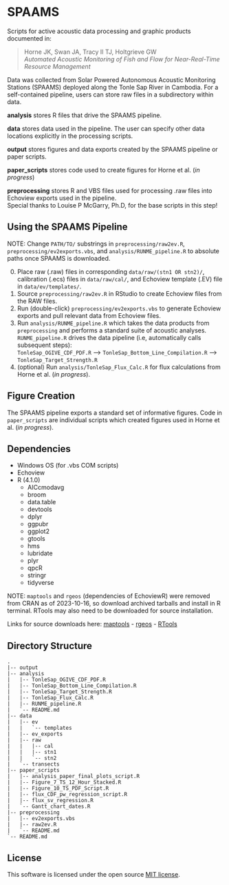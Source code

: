 # SPAAMS
Scripts for active acoustic data processing and graphic products documented in:

>Horne JK, Swan JA, Tracy II TJ, Holtgrieve GW  
*Automated Acoustic Monitoring of Fish and Flow for Near-Real-Time Resource Management*

Data was collected from Solar Powered Autonomous Acoustic Monitoring Stations (SPAAMS) deployed along the Tonle Sap River in Cambodia. For a self-contained pipeline, users can store raw files in a subdirectory within data.

**analysis** stores R files that drive the SPAAMS pipeline.

**data** stores data used in the pipeline. The user can specify other data locations explicitly in the processing scripts.

**output** stores figures and data exports created by the SPAAMS pipeline or paper scripts.

**paper_scripts** stores code used to create figures for Horne et al. (*in progress*)

**preprocessing** stores R and VBS files used for processing .raw files into Echoview exports used in the pipeline.  
Special thanks to Louise P McGarry, Ph.D, for the base scripts in this step!

## Using the SPAAMS Pipeline
NOTE: Change ``PATH/TO/`` substrings in ``preprocessing/raw2ev.R``, ``preprocessing/ev2exports.vbs``, and ``analysis/RUNME_pipeline.R`` to absolute paths once SPAAMS is downloaded.

0. Place raw (.raw) files in corresponding ``data/raw/(stn1 OR stn2)/``, calibration (.ecs) files in ``data/raw/cal/``, and Echoview template (.EV) file in ``data/ev/templates/``.
1. Source ``preprocessing/raw2ev.R`` in RStudio to create Echoview files from the RAW files.
2. Run (double-click) ``preprocessing/ev2exports.vbs`` to generate Echoview exports and pull relevant data from Echoview files.
3. Run ``analysis/RUNME_pipeline.R`` which takes the data products from ``preprocessing`` and performs a standard suite of acoustic analyses.  
``RUNME_pipeline.R`` drives the data pipeline (i.e, automatically calls subsequent steps):  
``TonleSap_OGIVE_CDF_PDF.R`` --> ``TonleSap_Bottom_Line_Compilation.R`` --> ``TonleSap_Target_Strength.R``
4. (optional) Run ``analysis/TonleSap_Flux_Calc.R`` for flux calculations from Horne et al. (*in progress*).

## Figure Creation
The SPAAMS pipeline exports a standard set of informative figures. Code in ``paper_scripts`` are individual scripts which created figures used in Horne et al. (*in progress*).

## Dependencies
* Windows OS (for .vbs COM scripts)
* Echoview
* R (4.1.0)
    * AICcmodavg
    * broom
    * data.table
    * devtools
    * dplyr
    * ggpubr
    * ggplot2
    * gtools
    * hms
    * lubridate
    * plyr
    * qpcR
    * stringr
    * tidyverse

NOTE: ``maptools`` and ``rgeos`` (dependencies of EchoviewR) were removed from CRAN as of 2023-10-16, so download archived tarballs and install in R terminal. RTools may also need to be downloaded for source installation.

Links for source downloads here: [maptools](https://cran.r-project.org/src/contrib/Archive/maptools/) - [rgeos](https://cran.r-project.org/src/contrib/Archive/rgeos/) - [RTools](https://cran.r-project.org/bin/windows/Rtools/rtools43/rtools.html)

## Directory Structure
```
.
|-- output
|-- analysis
|   |-- TonleSap_OGIVE_CDF_PDF.R
|   |-- TonleSap_Bottom_Line_Compilation.R
|   |-- TonleSap_Target_Strength.R
|   |-- TonleSap_Flux_Calc.R
|   |-- RUNME_pipeline.R
|   `-- README.md
|-- data
|   |-- ev
|   |   `-- templates
|   |-- ev_exports
|   |-- raw
|   |   |-- cal
|   |   |-- stn1
|   |   `-- stn2
|   `-- transects
|-- paper_scripts
|   |-- analysis_paper_final_plots_script.R
|   |-- Figure_7_TS_12_Hour_Stacked.R
|   |-- Figure_10_TS_PDF_Script.R
|   |-- flux_CDF_pw_regression_script.R
|   |-- flux_sv_regression.R
|   `-- Gantt_chart_dates.R
|-- preprocessing
|   |-- ev2exports.vbs
|   |-- raw2ev.R
|   `-- README.md
`-- README.md
```

## License
This software is licensed under the open source [MIT license](LICENSE).